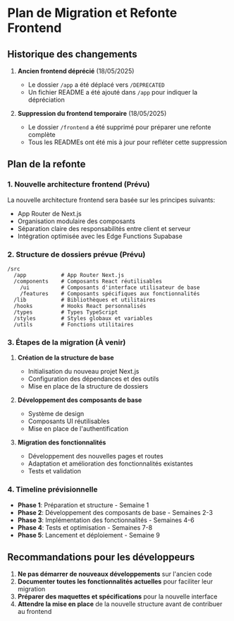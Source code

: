 # Plan de Migration et Refonte Frontend

## Historique des changements

1. **Ancien frontend déprécié** (18/05/2025)
   - Le dossier `/app` a été déplacé vers `/DEPRECATED`
   - Un fichier README a été ajouté dans `/app` pour indiquer la dépréciation

2. **Suppression du frontend temporaire** (18/05/2025)
   - Le dossier `/frontend` a été supprimé pour préparer une refonte complète
   - Tous les READMEs ont été mis à jour pour refléter cette suppression

## Plan de la refonte

### 1. Nouvelle architecture frontend (Prévu)

La nouvelle architecture frontend sera basée sur les principes suivants:
- App Router de Next.js
- Organisation modulaire des composants
- Séparation claire des responsabilités entre client et serveur
- Intégration optimisée avec les Edge Functions Supabase

### 2. Structure de dossiers prévue (Prévu)

```
/src
  /app           # App Router Next.js
  /components    # Composants React réutilisables
    /ui          # Composants d'interface utilisateur de base
    /features    # Composants spécifiques aux fonctionnalités
  /lib           # Bibliothèques et utilitaires
  /hooks         # Hooks React personnalisés
  /types         # Types TypeScript
  /styles        # Styles globaux et variables
  /utils         # Fonctions utilitaires
```

### 3. Étapes de la migration (À venir)

1. **Création de la structure de base**
   - Initialisation du nouveau projet Next.js
   - Configuration des dépendances et des outils
   - Mise en place de la structure de dossiers

2. **Développement des composants de base**
   - Système de design
   - Composants UI réutilisables
   - Mise en place de l'authentification

3. **Migration des fonctionnalités**
   - Développement des nouvelles pages et routes
   - Adaptation et amélioration des fonctionnalités existantes
   - Tests et validation

### 4. Timeline prévisionnelle

- **Phase 1**: Préparation et structure - Semaine 1
- **Phase 2**: Développement des composants de base - Semaines 2-3
- **Phase 3**: Implémentation des fonctionnalités - Semaines 4-6
- **Phase 4**: Tests et optimisation - Semaines 7-8
- **Phase 5**: Lancement et déploiement - Semaine 9

## Recommandations pour les développeurs

1. **Ne pas démarrer de nouveaux développements** sur l'ancien code
2. **Documenter toutes les fonctionnalités actuelles** pour faciliter leur migration
3. **Préparer des maquettes et spécifications** pour la nouvelle interface
4. **Attendre la mise en place** de la nouvelle structure avant de contribuer au frontend 